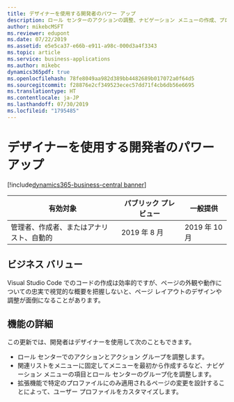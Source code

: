 ```yaml
---
title: デザイナーを使用する開発者のパワー アップ
description: ロール センターのアクションの調整、ナビゲーション メニューの作成、プロファイルのカスタマイズにより、デザイナーの機能を強化します。
author: mikebcMSFT
ms.reviewer: edupont
ms.date: 07/22/2019
ms.assetid: e5e5ca37-e66b-e911-a98c-000d3a4f3343
ms.topic: article
ms.service: business-applications
ms.author: mikebc
dynamics365pdf: true
ms.openlocfilehash: 78fe8049aa982d389bb4482689b017072a0f64d5
ms.sourcegitcommit: f28876e2cf349523ecec57dd71f4cb6db56e6695
ms.translationtype: HT
ms.contentlocale: ja-JP
ms.lasthandoff: 07/30/2019
ms.locfileid: "1795485"
---
```

# <a name="more-power-to-developers-using-designer"></a>デザイナーを使用する開発者のパワー アップ
[!include[dynamics365-business-central banner](../includes/dynamics365-business-central.md)]

| 有効対象    |  パブリック プレビュー | 一般提供 | 
| ---------- | ---------- |---------- |
|管理者、作成者、またはアナリスト、自動的|2019 年 8 月| 2019 年 10 月|


## <a name="business-value"></a>ビジネス バリュー
<!-- bv start -->
Visual Studio Code でのコードの作成は効率的ですが、ページの外観や動作についての忠実で視覚的な概要を把握しないと、ページ レイアウトのデザインや調整が面倒になることがあります。
<!-- bv end -->



## <a name="feature-details"></a>機能の詳細
<!--feature detail start -->
この更新では、開発者はデザイナーを使用して次のこともできます。

 - ロール センターでのアクションとアクション グループを調整します。
 - 関連リストをメニューに固定してメニューを最初から作成するなど、ナビゲーション メニューの項目とロール センターのグループ化を調整します。
 - 拡張機能で特定のプロファイルにのみ適用されるページの変更を設計することによって、ユーザー プロファイルをカスタマイズします。
<!--feature detail end -->











